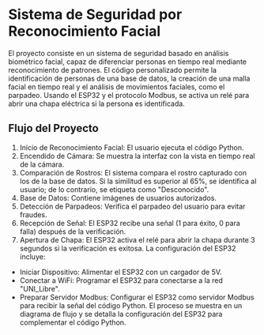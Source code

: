 # Sistema de Seguridad por Reconocimiento Facial
El proyecto consiste en un sistema de seguridad basado en análisis biométrico facial, capaz de diferenciar personas en tiempo real mediante reconocimiento de patrones. El código personalizado permite la identificación de personas de una base de datos, la creación de una malla facial en tiempo real y el análisis de movimientos faciales, como el parpadeo. Usando el ESP32 y el protocolo Modbus, se activa un relé para abrir una chapa eléctrica si la persona es identificada.

## Flujo del Proyecto

1. Inicio de Reconocimiento Facial: El usuario ejecuta el código Python.
2. Encendido de Cámara: Se muestra la interfaz con la vista en tiempo real de la cámara.
3. Comparación de Rostros: El sistema compara el rostro capturado con los de la base de datos. Si la similitud es superior al 65%, se identifica al usuario; de lo contrario, se etiqueta como "Desconocido".
4. Base de Datos: Contiene imágenes de usuarios autorizados.
5. Detección de Parpadeos: Verifica el parpadeo del usuario para evitar fraudes.
6. Recepción de Señal: El ESP32 recibe una señal (1 para éxito, 0 para falla) después de la verificación.
7. Apertura de Chapa: El ESP32 activa el relé para abrir la chapa durante 3 segundos si la verificación es exitosa.
La configuración del ESP32 incluye:

- Iniciar Dispositivo: Alimentar el ESP32 con un cargador de 5V.
- Conectar a WiFi: Programar el ESP32 para conectarse a la red "UNI_Libre".
- Preparar Servidor Modbus: Configurar el ESP32 como servidor Modbus para recibir la señal del código Python.
El proceso se muestra en un diagrama de flujo y se detalla la configuración del ESP32 para complementar el código Python.
